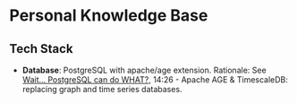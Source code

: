 # Personal Knowledge Base


## Tech Stack

- **Database**: PostgreSQL with apache/age extension. Rationale: See [Wait... PostgreSQL can do WHAT?](https://www.youtube.com/watch?v=VEWXmdjzIpQ&t=14m26s), 14:26 - Apache AGE & TimescaleDB: replacing graph and time series databases.


